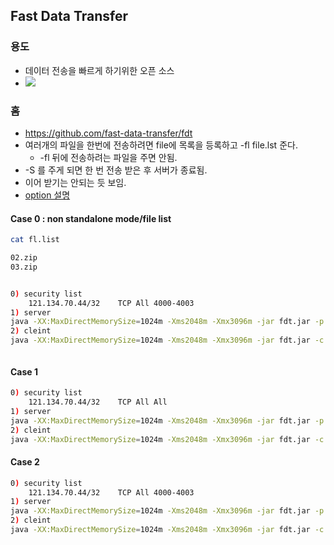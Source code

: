 ## Fast Data Transfer

### 용도
* 데이터 전송을 빠르게 하기위한 오픈 소스
* ![](https://fast-data-transfer.github.io/fdt/img/FDT_diagram.png)

### 홈
* https://github.com/fast-data-transfer/fdt
* 여러개의 파일을 한번에 전송하려면 file에 목록을 등록하고 -fl file.lst 준다.
  * -fl 뒤에 전송하려는 파일을 주면 안됨.
* -S 를 주게 되면 한 번 전송 받은 후 서버가 종료됨.
* 이어 받기는 안되는 듯 보임.
* [option 설명](https://fast-data-transfer.github.io/fdt/doc-fdt-ddcopy.html)

#### Case 0 : non standalone mode/file list


```bash
cat fl.list

02.zip
03.zip


0) security list
	121.134.70.44/32	TCP	All	4000-4003
1) server
java -XX:MaxDirectMemorySize=1024m -Xms2048m -Xmx3096m -jar fdt.jar -p 4000   -bs 16M -tp 4001,4002,4003 -v
2) cleint
java -XX:MaxDirectMemorySize=1024m -Xms2048m -Xmx3096m -jar fdt.jar -c 132.226.232.128  -p 4000   -bs 16M -tp 4001,4002,4003 -v   -d . -fl fl.list



```

#### Case 1

```bash
0) security list
	121.134.70.44/32	TCP	All	All
1) server
java -XX:MaxDirectMemorySize=1024m -Xms2048m -Xmx3096m -jar fdt.jar -p 4000  -bs 16M -tp 4001,4002   -v
2) cleint
java -XX:MaxDirectMemorySize=1024m -Xms2048m -Xmx3096m -jar fdt.jar -c 132.226.232.128  -p 4000   -bs 16M -tp 4001,4002   -v  -d .  01.zip

```

####  Case 2

```bash
0) security list
	121.134.70.44/32	TCP	All	4000-4003
1) server
java -XX:MaxDirectMemorySize=1024m -Xms2048m -Xmx3096m -jar fdt.jar -p 4000  -bs 16M -tp 4001,4002,4003 -v
2) cleint
java -XX:MaxDirectMemorySize=1024m -Xms2048m -Xmx3096m -jar fdt.jar -c 132.226.232.128  -p 4000   -bs 16M -tp 4001,4002,4003 -v  -d .  01.zip


```
